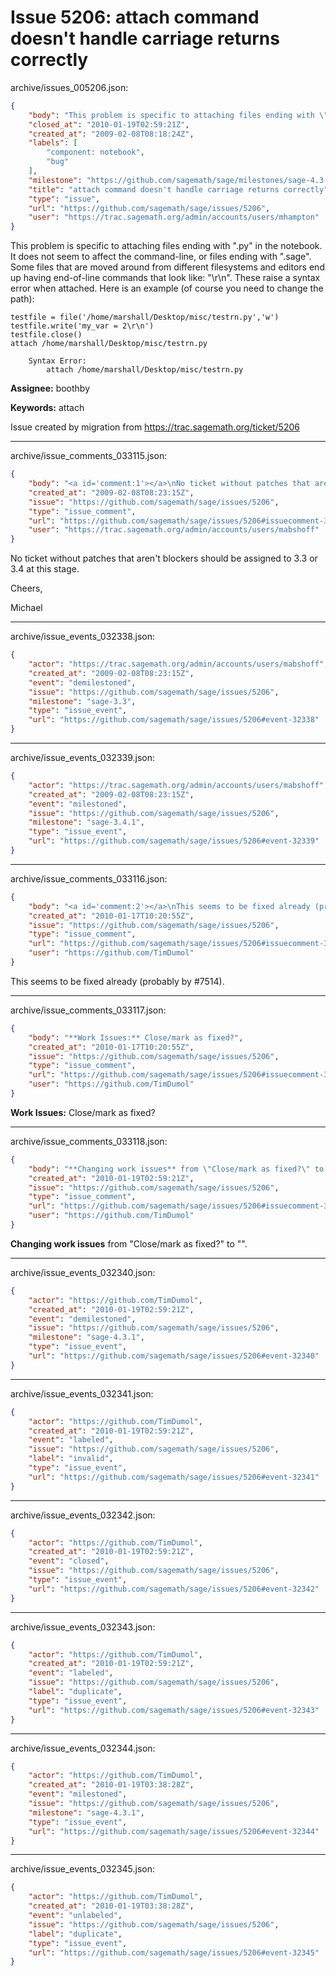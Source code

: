 # Issue 5206: attach command doesn't handle carriage returns correctly

archive/issues_005206.json:
```json
{
    "body": "This problem is specific to attaching files ending with \".py\" in the notebook.  It does not seem to affect the command-line, or files ending with \".sage\".  Some files that are moved around from different filesystems and editors end up having end-of-line commands that look like: \"\\r\\n\".  These raise a syntax error when attached.  Here is an example (of course you need to change the path):\n\n```\ntestfile = file('/home/marshall/Desktop/misc/testrn.py','w')\ntestfile.write('my_var = 2\\r\\n')\ntestfile.close()\nattach /home/marshall/Desktop/misc/testrn.py\n\n    Syntax Error:\n        attach /home/marshall/Desktop/misc/testrn.py\n```\n\n**Assignee:** boothby\n\n**Keywords:** attach\n\nIssue created by migration from https://trac.sagemath.org/ticket/5206\n\n",
    "closed_at": "2010-01-19T02:59:21Z",
    "created_at": "2009-02-08T08:18:24Z",
    "labels": [
        "component: notebook",
        "bug"
    ],
    "milestone": "https://github.com/sagemath/sage/milestones/sage-4.3.1",
    "title": "attach command doesn't handle carriage returns correctly",
    "type": "issue",
    "url": "https://github.com/sagemath/sage/issues/5206",
    "user": "https://trac.sagemath.org/admin/accounts/users/mhampton"
}
```
This problem is specific to attaching files ending with ".py" in the notebook.  It does not seem to affect the command-line, or files ending with ".sage".  Some files that are moved around from different filesystems and editors end up having end-of-line commands that look like: "\r\n".  These raise a syntax error when attached.  Here is an example (of course you need to change the path):

```
testfile = file('/home/marshall/Desktop/misc/testrn.py','w')
testfile.write('my_var = 2\r\n')
testfile.close()
attach /home/marshall/Desktop/misc/testrn.py

    Syntax Error:
        attach /home/marshall/Desktop/misc/testrn.py
```

**Assignee:** boothby

**Keywords:** attach

Issue created by migration from https://trac.sagemath.org/ticket/5206





---

archive/issue_comments_033115.json:
```json
{
    "body": "<a id='comment:1'></a>\nNo ticket without patches that aren't blockers should be assigned to 3.3 or 3.4 at this stage.\n\nCheers,\n\nMichael",
    "created_at": "2009-02-08T08:23:15Z",
    "issue": "https://github.com/sagemath/sage/issues/5206",
    "type": "issue_comment",
    "url": "https://github.com/sagemath/sage/issues/5206#issuecomment-33115",
    "user": "https://trac.sagemath.org/admin/accounts/users/mabshoff"
}
```

<a id='comment:1'></a>
No ticket without patches that aren't blockers should be assigned to 3.3 or 3.4 at this stage.

Cheers,

Michael



---

archive/issue_events_032338.json:
```json
{
    "actor": "https://trac.sagemath.org/admin/accounts/users/mabshoff",
    "created_at": "2009-02-08T08:23:15Z",
    "event": "demilestoned",
    "issue": "https://github.com/sagemath/sage/issues/5206",
    "milestone": "sage-3.3",
    "type": "issue_event",
    "url": "https://github.com/sagemath/sage/issues/5206#event-32338"
}
```



---

archive/issue_events_032339.json:
```json
{
    "actor": "https://trac.sagemath.org/admin/accounts/users/mabshoff",
    "created_at": "2009-02-08T08:23:15Z",
    "event": "milestoned",
    "issue": "https://github.com/sagemath/sage/issues/5206",
    "milestone": "sage-3.4.1",
    "type": "issue_event",
    "url": "https://github.com/sagemath/sage/issues/5206#event-32339"
}
```



---

archive/issue_comments_033116.json:
```json
{
    "body": "<a id='comment:2'></a>\nThis seems to be fixed already (probably by #7514).",
    "created_at": "2010-01-17T10:20:55Z",
    "issue": "https://github.com/sagemath/sage/issues/5206",
    "type": "issue_comment",
    "url": "https://github.com/sagemath/sage/issues/5206#issuecomment-33116",
    "user": "https://github.com/TimDumol"
}
```

<a id='comment:2'></a>
This seems to be fixed already (probably by #7514).



---

archive/issue_comments_033117.json:
```json
{
    "body": "**Work Issues:** Close/mark as fixed?",
    "created_at": "2010-01-17T10:20:55Z",
    "issue": "https://github.com/sagemath/sage/issues/5206",
    "type": "issue_comment",
    "url": "https://github.com/sagemath/sage/issues/5206#issuecomment-33117",
    "user": "https://github.com/TimDumol"
}
```

**Work Issues:** Close/mark as fixed?



---

archive/issue_comments_033118.json:
```json
{
    "body": "**Changing work issues** from \"Close/mark as fixed?\" to \"\".",
    "created_at": "2010-01-19T02:59:21Z",
    "issue": "https://github.com/sagemath/sage/issues/5206",
    "type": "issue_comment",
    "url": "https://github.com/sagemath/sage/issues/5206#issuecomment-33118",
    "user": "https://github.com/TimDumol"
}
```

**Changing work issues** from "Close/mark as fixed?" to "".



---

archive/issue_events_032340.json:
```json
{
    "actor": "https://github.com/TimDumol",
    "created_at": "2010-01-19T02:59:21Z",
    "event": "demilestoned",
    "issue": "https://github.com/sagemath/sage/issues/5206",
    "milestone": "sage-4.3.1",
    "type": "issue_event",
    "url": "https://github.com/sagemath/sage/issues/5206#event-32340"
}
```



---

archive/issue_events_032341.json:
```json
{
    "actor": "https://github.com/TimDumol",
    "created_at": "2010-01-19T02:59:21Z",
    "event": "labeled",
    "issue": "https://github.com/sagemath/sage/issues/5206",
    "label": "invalid",
    "type": "issue_event",
    "url": "https://github.com/sagemath/sage/issues/5206#event-32341"
}
```



---

archive/issue_events_032342.json:
```json
{
    "actor": "https://github.com/TimDumol",
    "created_at": "2010-01-19T02:59:21Z",
    "event": "closed",
    "issue": "https://github.com/sagemath/sage/issues/5206",
    "type": "issue_event",
    "url": "https://github.com/sagemath/sage/issues/5206#event-32342"
}
```



---

archive/issue_events_032343.json:
```json
{
    "actor": "https://github.com/TimDumol",
    "created_at": "2010-01-19T02:59:21Z",
    "event": "labeled",
    "issue": "https://github.com/sagemath/sage/issues/5206",
    "label": "duplicate",
    "type": "issue_event",
    "url": "https://github.com/sagemath/sage/issues/5206#event-32343"
}
```



---

archive/issue_events_032344.json:
```json
{
    "actor": "https://github.com/TimDumol",
    "created_at": "2010-01-19T03:38:28Z",
    "event": "milestoned",
    "issue": "https://github.com/sagemath/sage/issues/5206",
    "milestone": "sage-4.3.1",
    "type": "issue_event",
    "url": "https://github.com/sagemath/sage/issues/5206#event-32344"
}
```



---

archive/issue_events_032345.json:
```json
{
    "actor": "https://github.com/TimDumol",
    "created_at": "2010-01-19T03:38:28Z",
    "event": "unlabeled",
    "issue": "https://github.com/sagemath/sage/issues/5206",
    "label": "duplicate",
    "type": "issue_event",
    "url": "https://github.com/sagemath/sage/issues/5206#event-32345"
}
```
